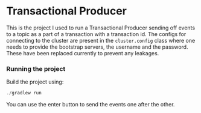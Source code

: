 # Transactional Producer
This is the project I used to run a Transactional Producer sending off events to a topic as a part of a transaction with a transaction id.
The configs for connecting to the cluster are present in the `cluster.config` class where one needs to provide the bootstrap servers, the username and the password.
These have been replaced currently to prevent any leakages.

### Running the project
Build the project using:
```java
./gradlew run
```
You can use the enter button to send the events one after the other.